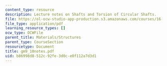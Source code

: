 ```yaml
---
content_type: resource
description: Lecture notes on Shafts and Torsion of Circular Shafts.
file: https://ol-ocw-studio-app-production.s3.amazonaws.com/courses/16-01-unified-engineering-i-ii-iii-iv-fall-2005-spring-2006/b86998d8512c92fe3d0ce0f112a7d3d1_gm9_10notes.pdf
file_type: application/pdf
learning_resource_types: []
ocw_type: OCWFile
parent_title: Materials/Structures
parent_type: CourseSection
resourcetype: Document
title: gm9_10notes.pdf
uid: b86998d8-512c-92fe-3d0c-e0f112a7d3d1
---
```

